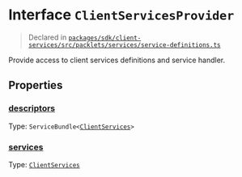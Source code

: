 # Interface `ClientServicesProvider`
> Declared in [`packages/sdk/client-services/src/packlets/services/service-definitions.ts`]()

Provide access to client services definitions and service handler.
## Properties
### [descriptors](https://github.com/dxos/protocols/blob/main/packages/sdk/client-services/src/packlets/services/service-definitions.ts#L41)
Type: <code>ServiceBundle&lt;[ClientServices](/api/@dxos/client-services/types/ClientServices)&gt;</code>
### [services](https://github.com/dxos/protocols/blob/main/packages/sdk/client-services/src/packlets/services/service-definitions.ts#L42)
Type: <code>[ClientServices](/api/@dxos/client-services/types/ClientServices)</code>